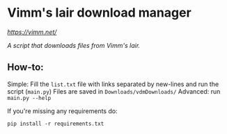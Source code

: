# Vimm's lair download manager 
_https://vimm.net/_

_A script that downloads files from Vimm's lair._


## How-to:
Simple:
  Fill the ```list.txt``` file with links separated by new-lines and run the script (```main.py```)
  Files are saved in ```Downloads/vdmDownloads/```
Advanced:
  run ``` main.py --help ```

If you're missing any requirements do:

```
pip install -r requirements.txt
```
